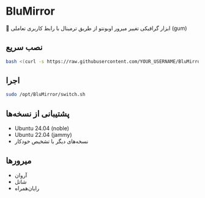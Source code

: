 # BluMirror

🎯 ابزار گرافیکی تغییر میرور اوبونتو از طریق ترمینال با رابط کاربری تعاملی (gum)

## نصب سریع

```bash
bash <(curl -s https://raw.githubusercontent.com/YOUR_USERNAME/BluMirror/main/install.sh)
```

## اجرا

```bash
sudo /opt/BluMirror/switch.sh
```

## پشتیبانی از نسخه‌ها
- Ubuntu 24.04 (noble)
- Ubuntu 22.04 (jammy)
- نسخه‌های دیگر با تشخیص خودکار

## میرورها
- آروان
- شاتل
- رایان‌همراه
